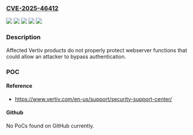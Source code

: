 ### [CVE-2025-46412](https://cve.mitre.org/cgi-bin/cvename.cgi?name=CVE-2025-46412)
![](https://img.shields.io/static/v1?label=Product&message=Liebert%20IS-UNITY&color=blue)
![](https://img.shields.io/static/v1?label=Product&message=Liebert%20RDU101&color=blue)
![](https://img.shields.io/static/v1?label=Version&message=0%3C%3D%201.9.0.0%20&color=brighgreen)
![](https://img.shields.io/static/v1?label=Version&message=0%3C%3D%208.4.1.0%20&color=brighgreen)
![](https://img.shields.io/static/v1?label=Vulnerability&message=CWE-288%20Authentication%20Bypass%20Using%20an%20Alternate%20Path%20or%20Channel&color=brighgreen)

### Description

Affected Vertiv products do not properly protect webserver functions that could allow an attacker to bypass authentication.

### POC

#### Reference
- https://www.vertiv.com/en-us/support/security-support-center/

#### Github
No PoCs found on GitHub currently.

